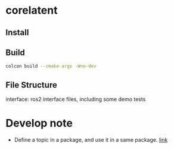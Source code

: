 # corelatent

## Install

## Build

```bash
colcon build --cmake-args -Wno-dev
```

## File Structure

interface: ros2 interface files, including some demo tests


# Develop note

- Define a topic in a package, and use it in a same package. [link](https://answers.ros.org/question/402196/ros2-configure-a-package-having-idl-files-srv-msg-etc-along-with-cpp/?answer=402218#post-id-402218)

